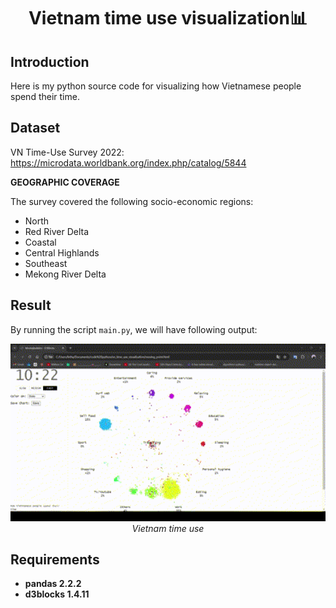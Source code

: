 <div align="center">
  <h1>Vietnam time use visualization📊</h1>
</div>

## Introduction

Here is my python source code for visualizing how Vietnamese people spend their time.

## Dataset

VN Time-Use Survey 2022: https://microdata.worldbank.org/index.php/catalog/5844

**GEOGRAPHIC COVERAGE**</br>

The survey covered the following socio-economic regions:
* North
* Red River Delta
* Coastal
* Central Highlands
* Southeast
* Mekong River Delta

## Result
By running the script `main.py`, we will have following output:
<p align="center">
  <img src="demo.gif" width=800><br/>
  <em>Vietnam time use</em>
</p>

## Requirements

* **pandas 2.2.2**
* **d3blocks 1.4.11** 
